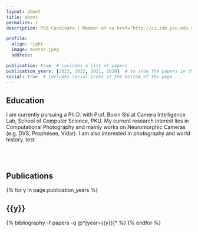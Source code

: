 ```yaml
---
layout: about
title: about
permalink: /
description: PhD Candidate | Member of <a href="http://ci.idm.pku.edu.cn/" target="\_blank">Camera Intelligence Lab</a> | Computational Photography

profile:
  align: right
  image: avatar.jpeg
  address:

publication: true  # includes a list of papers
publication_years: [2023, 2022, 2021, 2020]  # to show the papers in these years
social: true  # includes social icons at the bottom of the page
---
```


## Education
I am currently pursuing a Ph.D. with Prof. Boxin Shi at Camera Intelligence Lab, School of Computer Science, PKU. My current research interest lies in Computational Photography and mainly works on Neuromorphic Cameras (e.g. DVS, Prophesee, Vidar). I am also interested in photography and world history. test


<br>
<br>

## Publications
<div class="publications">
{% for y in page.publication_years %}
  <h2 class="year">{{y}}</h2>
  {% bibliography -f papers -q @*[year={{y}}]* %}
{% endfor %}
</div>
